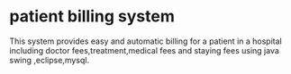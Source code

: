 # patient billing system
 This system provides easy and automatic billing for a patient in a hospital including doctor fees,treatment,medical fees and staying fees using java swing ,eclipse,mysql.
